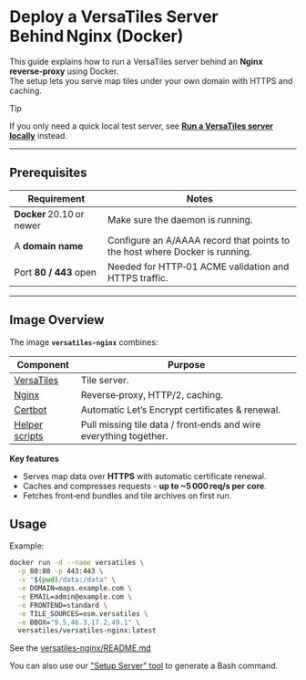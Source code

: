 # Deploy a VersaTiles Server Behind Nginx (Docker)

This guide explains how to run a VersaTiles server behind an **Nginx reverse‑proxy** using Docker.  
The setup lets you serve map tiles under your own domain with HTTPS and caching.

> [!TIP]
> If you only need a quick local test server, see **[Run a VersaTiles server locally](./local_server_docker.md)** instead.

---

## Prerequisites

| Requirement               | Notes                                                                       |
|---------------------------|-----------------------------------------------------------------------------|
| **Docker** 20.10 or newer | Make sure the daemon is running.                                            |
| A **domain name**         | Configure an A/AAAA record that points to the host where Docker is running. |
| Port **80 / 443** open    | Needed for HTTP‑01 ACME validation and HTTPS traffic.                       |

---

## Image Overview

The image **`versatiles-nginx`** combines:

| Component                                                                                                | Purpose                                                           |
|----------------------------------------------------------------------------------------------------------|-------------------------------------------------------------------|
| [VersaTiles](https://github.com/versatiles-org/versatiles-rs)                                            | Tile server.                                                      |
| [Nginx](https://github.com/nginx/nginx)                                                                  | Reverse‑proxy, HTTP/2, caching.                                   |
| [Certbot](https://github.com/certbot/certbot)                                                            | Automatic Let’s Encrypt certificates & renewal.                   |
| [Helper scripts](https://github.com/versatiles-org/versatiles-docker/tree/main/versatiles-nginx/scripts) | Pull missing tile data / front‑ends and wire everything together. |

**Key features**

- Serves map data over **HTTPS** with automatic certificate renewal.  
- Caches and compresses requests - **up to ~5 000 req/s per core**.  
- Fetches front‑end bundles and tile archives on first run.  

## Usage

Example:
```bash
docker run -d --name versatiles \
  -p 80:80 -p 443:443 \
  -v "$(pwd)/data:/data" \
  -e DOMAIN=maps.example.com \
  -e EMAIL=admin@example.com \
  -e FRONTEND=standard \
  -e TILE_SOURCES=osm.versatiles \
  -e BBOX="9.5,46.3,17.2,49.1" \
  versatiles/versatiles-nginx:latest
```

See the [versatiles-nginx/README.md](https://github.com/versatiles-org/versatiles-docker/blob/main/versatiles-nginx/README.md)

You can also use our ["Setup Server" tool](https://versatiles.org/tools/setup_server#linux|docker-nginx) to generate a Bash command.
